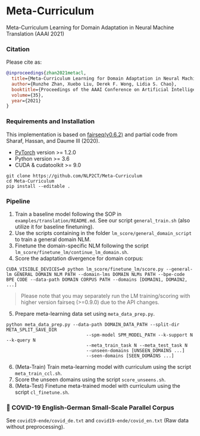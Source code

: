 # Meta-Curriculum
Meta-Curriculum Learning for Domain Adaptation in Neural Machine Translation (AAAI 2021)

### Citation

Please cite as:

```bibtex
@inproceedings{zhan2021metacl,
  title={Meta-Curriculum Learning for Domain Adaptation in Neural Machine Translation},
  author={Runzhe Zhan, Xuebo Liu, Derek F. Wong, Lidia S. Chao},
  booktitle={Proceedings of the AAAI Conference on Artificial Intelligence},
  volume={35},
  year={2021}
}
```

### Requirements and Installation
This implementation is based on [fairseq(v0.6.2)](https://github.com/pytorch/fairseq/tree/v0.6.2/fairseq) and partial code from Sharaf, Hassan, and Daume III (2020).

* [PyTorch](http://pytorch.org/) version >= 1.2.0
* Python version >= 3.6
* CUDA & cudatoolkit >= 9.0

```
git clone https://github.com/NLP2CT/Meta-Curriculum
cd Meta-Curriculum
pip install --editable .
```

### Pipeline 
1. Train a baseline model following the SOP in `examples/translation/README.md`. See our script `general_train.sh` (also utilize it for baseline finetuning).
2. Use the scripts containing in the folder `lm_score/general_domain_script` to train a general domain NLM.
3. Finetune the domain-specific NLM following the script `lm_score/finetune_lm/continue_lm_domain.sh`.
4. Score the adaptation divergence for domain corpus:
```shell
CUDA_VISIBLE_DEVICES=0 python lm_score/finetune_lm/score.py --general-lm GENERAL DOMAIN NLM PATH --domain-lms DOMAIN NLMs PATH --bpe-code BPE CODE --data-path DOMAIN CORPUS PATH --domains [DOMAIN1, DOMAIN2, ...]
```
> Please note that you may separately run the LM training/scoring with higher version fairseq (>=0.9.0) due to the API changes.

5. Prepare meta-learning data set using `meta_data_prep.py`.
```shell
python meta_data_prep.py --data-path DOMAIN_DATA_PATH --split-dir META_SPLIT_SAVE_DIR
                              --spm-model SPM_MODEL_PATH --k-support N --k-query N
                              --meta_train_task N --meta_test_task N
                              --unseen-domains [UNSEEN_DOMAINS ...] 
                              --seen-domains [SEEN_DOMAINS ...]
```
6. (Meta-Train) Train meta-learning model with curriculum using the script `meta_train_ccl.sh`.
7. Score the unseen domains using the script `score_unseens.sh`.
8. (Meta-Test) Finetune meta-trained model with curriculum using the script `cl_finetune.sh`.


### 🌟 COVID-19 English-German Small-Scale Parallel Corpus
See `covid19-ende/covid_de.txt` and `covid19-ende/covid_en.txt` (Raw data without preprocessing).
